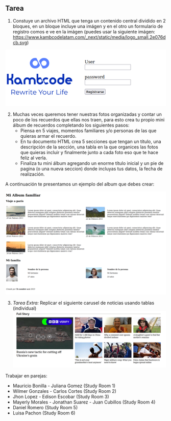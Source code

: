 ## Tarea

1.  Constuye un archivo HTML que tenga un contenido central dividido en 2 bloques, en un bloque incluye una imágen y en el otro un formulario de registro comos e ve en la imágen (puedes usar la siguiente imágen: https://www.kambcodelatam.com/_next/static/media/logo_small.2e076dcb.svg)
   
![homework_1](./homework_form.png)

2.  Muchas veces queremos tener nuestras fotos organizadas y contar un poco de los recuerdos que ellas nos traen, para esto crea tu propio mini álbum de recuerdos completando los siguientes pasos:
    - Piensa en 5 viajes, momentos familiares y/o personas de las que quieras armar el recuerdo.
    - En tu documento HTML crea 5 secciones que tengan un título, una descripción de la sección, una tabla en la que organices las fotos que quieras incluir y finalmente junto a cada foto eso que te hace feliz al verla.
    - Finaliza tu mini álbum agregando un enorme título inicial y un pie de pagina (o una nueva seccion) donde incluyas tus datos, la fecha de realización.

A continuación te presentamos un ejemplo del album que debes crear:

![homework_2](./homework_album.png)

3. *Tarea Extra:* Replicar el siguiente carusel de noticias usando tablas (individual)
![homework_3](./tarea_extra.png)

Trabajar en parejas:

- Mauricio Bonilla - Juliana Gomez  (Study Room 1)
- Wilmer Gonzales - Carlos Cortes (Study Room 2)
- Jhon Lopez - Edison Escobar (Study Room 3)
- Mayerly Morales - Jonathan Suarez - Juan Cubillos (Study Room 4)
- Daniel Romero (Study Room 5)
- Luisa Pachon (Study Room 6)

